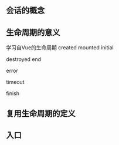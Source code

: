 ## 会话的概念

## 生命周期的意义

学习自Vue的生命周期
created mounted initial

destroyed end

error

timeout

finish


## 复用生命周期的定义

## 入口
